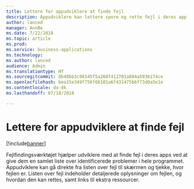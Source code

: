 ```yaml
---
title: Lettere for appudviklere at finde fejl
description: Appudviklere kan lettere spore og rette fejl i deres app
author: lanced
manager: AnnBe
ms.date: 7/22/2018
ms.topic: article
ms.prod: 
ms.service: business-applications
ms.technology: 
ms.author: lanced
audience: Admin
ms.translationtype: HT
ms.sourcegitcommit: 0b40bb3c98145f5a260f412701a884a5936174ce
ms.openlocfilehash: bea15e349f756f66101a6f431475b6f73d0a5e1e
ms.contentlocale: da-dk
ms.lasthandoff: 07/18/2018

---
```

# <a name="errors-more-discoverable-by-app-makers"></a>Lettere for appudviklere at finde fejl


[!include[banner](../../includes/banner.md)]

Fejlfindingsværktøjet hjælper udviklere med at finde fejl i deres apps ved at give dem en samlet liste over identificerede problemer i hele programmet. Appudviklere kan gå direkte fra listen over fejl til skærmen og tjekke, hvor fejlen er. Listen over fejl indeholder detaljerede oplysninger om fejlen, og hvordan den kan rettes, samt links til ekstra ressourcer.

